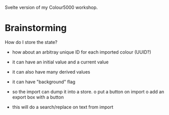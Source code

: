 Svelte version of my Colour5000 workshop.

# Brainstorming

How do I store the state?
- how about an arbitray unique ID for each imported colour (UUID?)
- it can have an initial value and a current value
 - it can also have many derived values
 - it can have "background" flag

- so the import can dump it into a store.
o put a button on import
o add an export box with a button
 - this will do a search/replace on text from import


